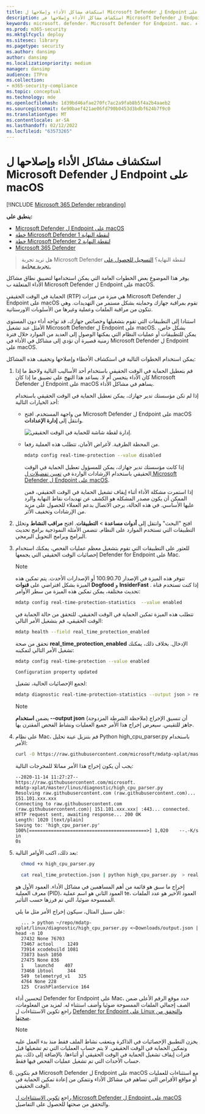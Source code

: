 ```yaml
---
title: استكشاف مشاكل الأداء وإصلاحها ل Microsoft Defender ل Endpoint على macOS
description: استكشاف مشاكل الأداء وإصلاحها في Microsoft Defender ل Endpoint على macOS.
keywords: microsoft، defender، Microsoft Defender for Endpoint، mac، الأداء
ms.prod: m365-security
ms.mktglfcycl: deploy
ms.sitesec: library
ms.pagetype: security
ms.author: dansimp
author: dansimp
ms.localizationpriority: medium
manager: dansimp
audience: ITPro
ms.collection:
- m365-security-compliance
ms.topic: conceptual
ms.technology: mde
ms.openlocfilehash: 1d39bd46afae270fc7ac2a9fab8b5f4a2b4aaeb2
ms.sourcegitcommit: 6e90baef421ae06fd790b0453d3bdbf624b7f9c0
ms.translationtype: MT
ms.contentlocale: ar-SA
ms.lasthandoff: 02/12/2022
ms.locfileid: "63573265"
---
```

# <a name="troubleshoot-performance-issues-for-microsoft-defender-for-endpoint-on-macos"></a>استكشاف مشاكل الأداء وإصلاحها ل Microsoft Defender ل Endpoint على macOS

[!INCLUDE [Microsoft 365 Defender rebranding](../../includes/microsoft-defender.md)]


**ينطبق على:**

- [Microsoft Defender ل Endpoint على macOS](microsoft-defender-endpoint-mac.md)
- [خطة Microsoft Defender لنقطة النهاية 1](https://go.microsoft.com/fwlink/p/?linkid=2154037)
- [خطة Microsoft Defender لنقطة النهاية 2](https://go.microsoft.com/fwlink/p/?linkid=2154037)
- [Microsoft 365 Defender](https://go.microsoft.com/fwlink/?linkid=2118804)

> هل تريد تجربة Microsoft Defender لنقطة النهاية؟ [التسجيل للحصول على تجربة مجانية.](https://signup.microsoft.com/create-account/signup?products=7f379fee-c4f9-4278-b0a1-e4c8c2fcdf7e&ru=https://aka.ms/MDEp2OpenTrial?ocid=docs-wdatp-exposedapis-abovefoldlink)

يوفر هذا الموضوع بعض الخطوات العامة التي يمكن استخدامها لتضييق نطاق مشاكل الأداء المتعلقة ب Microsoft Defender ل Endpoint على macOS.

الحماية في الوقت الحقيقي (RTP) هي ميزة من ميزات Microsoft Defender ل Endpoint على macOS تقوم بمراقبة جهازك وحمايته بشكل مستمر من التهديدات. وهي تتكون من مراقبة الملفات وعملية وغيرها من الأسلوبات الاورستاتية.

استنادا إلى التطبيقات التي تقوم بتشغيلها وخصائص جهازك، قد تواجه أداء دون المستوى الأمثل عند تشغيل Microsoft Defender ل Endpoint على macOS. بشكل خاص، يمكن للتطبيقات أو عمليات النظام التي يمكنها الوصول إلى العديد من الموارد خلال فترة زمنية قصيرة أن تؤدي إلى مشاكل في الأداء في Microsoft Defender ل Endpoint على macOS.

يمكن استخدام الخطوات التالية في استكشاف الأخطاء وإصلاحها وتخفيف هذه المشاكل:

1. قم بتعطيل الحماية في الوقت الحقيقي باستخدام أحد الأساليب التالية ولاحظ ما إذا كان الأداء يتحسن أم لا. يساعد هذا النهج على تضييق ما إذا كان Microsoft Defender ل Endpoint على macOS يساهم في مشاكل الأداء.

      إذا لم تكن مؤسستك تدير جهازك، يمكن تعطيل الحماية في الوقت الحقيقي باستخدام أحد الخيارات التالية:

    - من واجهة المستخدم. افتح Microsoft Defender ل Endpoint على macOS وانتقل إلى **إدارة الإعدادات**.

      ![إدارة لقطة شاشة للحماية في الوقت الحقيقي.](images/mdatp-36-rtp.png)

    - من المحطة الطرفية. لأغراض الأمان، تتطلب هذه العملية رفعا.

      ```bash
      mdatp config real-time-protection --value disabled
      ```

      إذا كانت مؤسستك تدير جهازك، يمكن للمسؤول تعطيل الحماية في الوقت الحقيقي باستخدام الإرشادات الواردة في [تعيين تفضيلات ل Microsoft Defender ل Endpoint على macOS](mac-preferences.md).

      إذا استمرت مشكلة الأداء أثناء إيقاف تشغيل الحماية في الوقت الحقيقي، فمن الممكن أن يكون مصدر المشكلة هو الكشف عن تهديدات نقاط النهاية والرد عليها الأساسي. في هذه الحالة، يرجى الاتصال بدعم العملاء للحصول على مزيد من الإرشادات وتخفيف الأثر.

2. افتح "البحث" وانتقل إلى **أدوات مساعدة** \> **التطبيقات**. افتح **مراقب النشاط** وتحلل التطبيقات التي تستخدم الموارد على النظام. تتضمن الأمثلة النموذجية برامج تحديث البرامج وبرامج التحويل البرمجي.

3. للعثور على التطبيقات التي تقوم بتشغيل معظم عمليات الفحص، يمكنك استخدام إحصائيات الوقت الحقيقي التي يجمعها Defender for Endpoint على Mac.

      > [!NOTE]
      > تتوفر هذه الميزة في الإصدار 100.90.70 أو الإصدارات الأحدث.
      يتم تمكين هذه الميزة بشكل افتراضي على **قنوات Dogfood** و **InsiderFast** . إذا كنت تستخدم قناة تحديث مختلفة، يمكن تمكين هذه الميزة من سطر الأوامر:

      ```bash
      mdatp config real-time-protection-statistics  --value enabled
      ```

      تتطلب هذه الميزة تمكين الحماية في الوقت الحقيقي. للتحقق من حالة الحماية في الوقت الحقيقي، قم بتشغيل الأمر التالي:

      ```bash
      mdatp health --field real_time_protection_enabled
      ```

    تحقق من صحة **real_time_protection_enabled** الإدخال. بخلاف ذلك، يمكنك تشغيل الأمر التالي لتمكينه:

      ```bash
      mdatp config real-time-protection --value enabled
      ```

      ```output
      Configuration property updated
      ```

      لجمع الإحصائيات الحالية، تشغيل:

      ```bash
      mdatp diagnostic real-time-protection-statistics --output json > real_time_protection.json
      ```

      > [!NOTE]
      > يضمن **استخدام --output json** (ملاحظة الشرطة المزدوجة) أن تنسيق الإخراج جاهز للتقيس.
      سيعرض إخراج هذا الأمر جميع العمليات ونشاط الفحص المقترن بها.

4. على نظام Mac، قم بتنزيل عينة تحليل Python high_cpu_parser.py باستخدام الأمر:

    ```bash
    curl -O https://raw.githubusercontent.com/microsoft/mdatp-xplat/master/linux/diagnostic/high_cpu_parser.py
    ```

    يجب أن يكون إخراج هذا الأمر مماثلا للمخرجات التالية:

    ```Output
    --2020-11-14 11:27:27-- https://raw.githubusercontent.com/microsoft.
    mdatp-xplat/master/linus/diagnostic/high_cpu_parser.py
    Resolving raw.githubusercontent.com (raw.githubusercontent.com)... 151.101.xxx.xxx
    Connecting to raw.githubusercontent.com (raw.githubusercontent.com)| 151.101.xxx.xxx| :443... connected.
    HTTP request sent, awaiting response... 200 OK
    Length: 1020 [text/plain]
    Saving to: 'high_cpu_parser.py'
    100%[===========================================>] 1,020    --.-K/s   in
    0s
    ```

5. بعد ذلك، اكتب الأوامر التالية:

      ```bash
        chmod +x high_cpu_parser.py
      ```

      ```bash
        cat real_time_protection.json | python high_cpu_parser.py  > real_time_protection.log
      ```

      إخراج ما سبق هو قائمة من أهم المساهمين في مشاكل الأداء. العمود الأول هو معرف العملية (PID)، العمود الثاني هو اسم عملية te، العمود الأخير هو عدد الملفات الممسوحة ضوئيا، التي تم فرزها حسب التأثير.

      على سبيل المثال، سيكون إخراج الأمر مثل ما يلي:

      ```output
        ... > python ~/repo/mdatp-xplat/linux/diagnostic/high_cpu_parser.py <~Downloads/output.json | head -n 10
        27432 None 76703
        73467 actool     1249
        73914 xcodebuild 1081
        73873 bash 1050
        27475 None 836
        1    launchd    407
        73468 ibtool     344
        549  telemetryd_v1   325
        4764 None 228
        125  CrashPlanService 164
      ```

      لتحسين أداء Defender for Endpoint على Mac، حدد موقع الرقم الأعلى ضمن الصف إجمالي الملفات الممسوحة ضوئيا وأضف استثناء له. لمزيد من المعلومات، راجع تكوين الاستثناءات ل [Defender for Endpoint على Linux والتحقق من صحتها](linux-exclusions.md).

      > [!NOTE]
      > يخزن التطبيق الإحصائيات في الذاكرة ويتعقب نشاط الملف فقط منذ بدء العمل عليه وتمكين الحماية في الوقت الحقيقي. لا يتم حساب العمليات التي تم تشغيلها قبل فترات إيقاف تشغيل الحماية في الوقت الحقيقي أو أثناءها. بالإضافة إلى ذلك، يتم حساب الأحداث التي تم تشغيل عمليات الفحص فيها فقط.
      >
6. قم بتكوين Microsoft Defender ل Endpoint على macOS مع استثناءات للعمليات أو مواقع الأقراص التي تساهم في مشاكل الأداء وتتمكن من إعادة تمكين الحماية في الوقت الحقيقي.

     راجع [تكوين الاستثناءات ل Microsoft Defender ل Endpoint على macOS](mac-exclusions.md) والتحقق من صحتها للحصول على التفاصيل.
